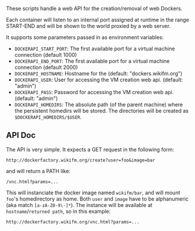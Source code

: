 These scripts handle a web API for the creation/removal of web Dockers.

Each container will listen to an internal port assigned at runtime in the range START-END and will be shown to the world proxied by a web server.

It supports some parameters passed in as environment variables:
 * `DOCKERAPI_START_PORT`: The first available port for a virtual machine connection (default 1000)
 * `DOCKERAPI_END_PORT`: The first available port for a virtual machine connection (default 2000)
 * `DOCKERAPI_HOSTNAME`: Hostname for the (default: "dockers.wikifm.org")
 * `DOCKERAPI_USER`: User for accessing the VM creation web api. (default: "admin")
 * `DOCKERAPI_PASS`: Password for accessing the VM creation web api. (default: "admin")
 * `DOCKERAPI_HOMEDIRS`: The absolute path (of the parent machine) where the persistent homedirs will be stored. The directories will be created as `$DOCKERAPI_HOMEDIRS/$USER`.

## API Doc

The API is very simple. It expects a GET request in the following form:

    http://dockerfactory.wikifm.org/create?user=foo&image=bar

and will return a PATH like:

    /vnc.html?params=...

This will instanciate the docker image named `wikifm/bar`, and will mount `foo`'s homedirectory as home. Both `user` and `image` have to be alphanumeric (aka match `[a-zA-Z0-9\-]*`).
The instance will be available at `hostname`/`returned path`, so in this example:

    http://dockerfactory.wikifm.org/vnc.html?params=...
